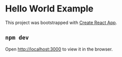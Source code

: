# Hello World Example

This project was bootstrapped with [Create React App](https://github.com/facebook/create-react-app).

## `npm dev`

Open [http://localhost:3000](http://localhost:3000) to view it in the browser.
